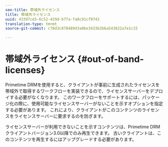 ```yaml
---
seo-title: 帯域外ライセンス
title: 帯域外ライセンス
uuid: 43397ce5-6c52-429d-b7fa-fa8c91cf9742
translation-type: tm+mt
source-git-commit: c78d3c87848943a0be3433b2b6a543822a7e1c15

---
```



# 帯域外ライセンス {#out-of-band-licenses}

Primetime DRMを使用すると、クライアントが事前に生成されたライセンスを帯域外で取得するワークフローを実装できるので、ライセンスサーバーをデプロイする必要がなくなります。 このワークフローをサポートするには、パッケージ化の際に、使用可能なライセンスサーバーがないことを示すオプションを指定する必要があります。 これにより、クライアントがこのコンテンツのライセンスをライセンスサーバーに要求するのを防ぎます。

ライセンスサーバーが利用できないことを示すコンテンツは、Primetime DRMクライアントバージョン3.0以降でのみ再生できます。 古いクライアントは、このコンテンツを再生するにはアップグレードする必要があります。
